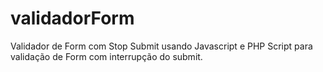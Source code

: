 # validadorForm
Validador de Form com Stop Submit usando Javascript e PHP
Script para validação de Form com interrupção do submit. 
